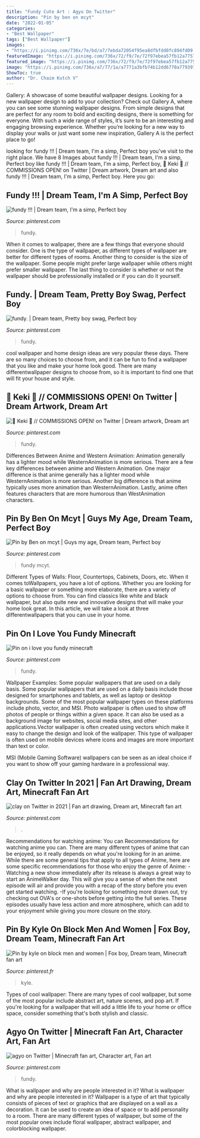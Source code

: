 ```yaml
---
title: "Fundy Cute Art : Agyo On Twitter"
description: "Pin by ben on mcyt"
date: "2022-01-05"
categories:
- "Best Wallpaper"
tags: ["Best Wallpaper"]
images:
- "https://i.pinimg.com/736x/7e/bd/a7/7ebda72054f95ea8dfbfdd0fc894fd09.jpg"
featuredImage: "https://i.pinimg.com/736x/72/f9/7e/72f97ebea57fb12a77572c33b273c786.jpg"
featured_image: "https://i.pinimg.com/736x/72/f9/7e/72f97ebea57fb12a77572c33b273c786.jpg"
image: "https://i.pinimg.com/736x/a7/77/1a/a7771a3bfb74b12dd6770a77939708f0.jpg"
ShowToc: true
author: "Dr. Chaim Kutch V"
---
```



Gallery: A showcase of some beautiful wallpaper designs.
Looking for a new wallpaper design to add to your collection? Check out Gallery A, where you can see some stunning wallpaper designs. From simple designs that are perfect for any room to bold and exciting designs, there is something for everyone. With such a wide range of styles, it’s sure to be an interesting and engaging browsing experience. Whether you’re looking for a new way to display your walls or just want some new inspiration, Gallery A is the perfect place to go!
		
		
		
		
		
		
		
	

		
looking for fundy !!! | Dream team, I&#039;m a simp, Perfect boy you've visit to the right place. We have 8 Images about fundy !!! | Dream team, I&#039;m a simp, Perfect boy like fundy !!! | Dream team, I&#039;m a simp, Perfect boy, 🌸 Keki 🌸 // COMMISSIONS OPEN! on Twitter | Dream artwork, Dream art and also fundy !!! | Dream team, I&#039;m a simp, Perfect boy. Here you go:
		
    
## Fundy !!! | Dream Team, I&#039;m A Simp, Perfect Boy

<img loading=lazy src="https://i.pinimg.com/originals/d0/4d/2a/d04d2ac764d5ce8e553b2cf5169ce219.jpg" onerror="this.onerror=null;this.src='https://tse3.mm.bing.net/th?id=OIP.baWI7P8tdZNnnkE6-t2GPgHaJ4&amp;pid=15.1';" alt="fundy !!! | Dream team, I&#039;m a simp, Perfect boy">

_Source: pinterest.com_

>fundy. 

	

When it comes to wallpaper, there are a few things that everyone should consider. One is the type of wallpaper, as different types of wallpaper are better for different types of rooms. Another thing to consider is the size of the wallpaper. Some people might prefer large wallpaper while others might prefer smaller wallpaper. The last thing to consider is whether or not the wallpaper should be professionally installed or if you can do it yourself.

    
## Fundy. | Dream Team, Pretty Boy Swag, Perfect Boy

<img loading=lazy src="https://i.pinimg.com/736x/72/f9/7e/72f97ebea57fb12a77572c33b273c786.jpg" onerror="this.onerror=null;this.src='https://tse4.mm.bing.net/th?id=OIP.bAoZ3tJtVIdMkydOtNeE5QHaHU&amp;pid=15.1';" alt="fundy. | Dream team, Pretty boy swag, Perfect boy">

_Source: pinterest.com_

>fundy. 

	

cool wallpaper and home design ideas are very popular these days. There are so many choices to choose from, and it can be fun to find a wallpaper that you like and make your home look good. There are many differentwallpaper designs to choose from, so it is important to find one that will fit your house and style.

    
## 🌸 Keki 🌸 // COMMISSIONS OPEN! On Twitter | Dream Artwork, Dream Art

<img loading=lazy src="https://i.pinimg.com/originals/8c/b6/6a/8cb66aa3fca2e0417951c56514016336.jpg" onerror="this.onerror=null;this.src='https://tse3.mm.bing.net/th?id=OIP.M4DGC0DIqm8BGCAq0DaDtwHaE1&amp;pid=15.1';" alt="🌸 Keki 🌸 // COMMISSIONS OPEN! on Twitter | Dream artwork, Dream art">

_Source: pinterest.com_

>fundy. 

	

Differences Between Anime and Western Animation: Animation generally has a lighter mood while WesternAnimation is more serious.
There are a few key differences between anime and Western Animation. One major difference is that anime generally has a lighter mood while WesternAnimation is more serious. Another big difference is that anime typically uses more animation than WesternAnimation. Lastly, anime often features characters that are more humorous than WestAnimation characters.

    
## Pin By Ben On Mcyt | Guys My Age, Dream Team, Perfect Boy

<img loading=lazy src="https://i.pinimg.com/736x/b6/61/24/b6612497aea5253d66dc12d73fe606ed.jpg" onerror="this.onerror=null;this.src='https://tse2.mm.bing.net/th?id=OIP.1FY8mgMy0itf0FdoekZf5AHaHZ&amp;pid=15.1';" alt="Pin by Ben on mcyt | Guys my age, Dream team, Perfect boy">

_Source: pinterest.com_

>fundy mcyt. 

	

Different Types of Walls: Floor, Countertops, Cabinets, Doors, etc.
When it comes toWallpapers, you have a lot of options. Whether you are looking for a basic wallpaper or something more elaborate, there are a variety of options to choose from. You can find classics like white and black wallpaper, but also quite new and innovative designs that will make your home look great. In this article, we will take a look at three differentwallpapers that you can use in your home.

    
## Pin On I Love You Fundy Minecraft

<img loading=lazy src="https://i.pinimg.com/736x/6d/31/3a/6d313a185c507ba0d3df56057f3555cf.jpg" onerror="this.onerror=null;this.src='https://tse4.mm.bing.net/th?id=OIP.Xd5Nnplv6wL_Gx18MAOuGQHaFj&amp;pid=15.1';" alt="Pin on i love you fundy minecraft">

_Source: pinterest.com_

>fundy. 

	

Wallpaper Examples: Some popular wallpapers that are used on a daily basis.
Some popular wallpapers that are used on a daily basis include those designed for smartphones and tablets, as well as laptop or desktop backgrounds. Some of the most popular wallpaper types on these platforms include photo, vector, and MSI. 
Photo wallpaper is often used to show off photos of people or things within a given space. It can also be used as a background image for websites, social media sites, and other applications.Vector wallpaper is often created using vectors which make it easy to change the design and look of the wallpaper. This type of wallpaper is often used on mobile devices where icons and images are more important than text or color. 

MSI (Mobile Gaming Software) wallpapers can be seen as an ideal choice if you want to show off your gaming hardware in a professional way.

    
## Clay On Twitter In 2021 | Fan Art Drawing, Dream Art, Minecraft Fan Art

<img loading=lazy src="https://i.pinimg.com/736x/7e/bd/a7/7ebda72054f95ea8dfbfdd0fc894fd09.jpg" onerror="this.onerror=null;this.src='https://tse2.mm.bing.net/th?id=OIP.fcbEgA6tseWI9vGCLKoM6gHaFR&amp;pid=15.1';" alt="clay on Twitter in 2021 | Fan art drawing, Dream art, Minecraft fan art">

_Source: pinterest.com_

>. 

	

Recommendations for watching anime: You can
Recommendations for watching anime you can. There are many different types of anime that can be enjoyed, so it really depends on what you're looking for in an anime. While there are some general tips that apply to all types of Anime, here are some specific recommendations for those who enjoy the genre of Anime: 
-Watching a new show immediately after its release is always a great way to start an AnimeWalker day. This will give you a sense of when the next episode will air and provide you with a recap of the story before you even get started watching. 
-If you're looking for something more drawn out, try checking out OVA's or one-shots before getting into the full series. These episodes usually have less action and more atmosphere, which can add to your enjoyment while giving you more closure on the story.

    
## Pin By Kyle On Block Men And Women | Fox Boy, Dream Team, Minecraft Fan Art

<img loading=lazy src="https://i.pinimg.com/736x/a8/53/87/a8538776a5fb2f4cfa8ea38740d0f224.jpg" onerror="this.onerror=null;this.src='https://tse2.mm.bing.net/th?id=OIP.Nh4dudMeOiNuabSyyS5K0wHaEK&amp;pid=15.1';" alt="Pin by kyle on block men and women | Fox boy, Dream team, Minecraft fan art">

_Source: pinterest.fr_

>kyle. 

	

Types of cool wallpaper:
There are many types of cool wallpaper, but some of the most popular include abstract art, nature scenes, and pop art. If you're looking for a wallpaper that will add a little life to your home or office space, consider something that's both stylish and classic.

    
## Agyo On Twitter | Minecraft Fan Art, Character Art, Fan Art

<img loading=lazy src="https://i.pinimg.com/736x/a7/77/1a/a7771a3bfb74b12dd6770a77939708f0.jpg" onerror="this.onerror=null;this.src='https://tse4.mm.bing.net/th?id=OIP._x1C7rSTkUJmJYbGZ2a1PgHaHa&amp;pid=15.1';" alt="agyo on Twitter | Minecraft fan art, Character art, Fan art">

_Source: pinterest.com_

>fundy. 

	

What is wallpaper and why are people interested in it?
What is wallpaper and why are people interested in it?
Wallpaper is a type of art that typically consists of pieces of text or graphics that are displayed on a wall as a decoration. It can be used to create an idea of space or to add personality to a room. There are many different types of wallpaper, but some of the most popular ones include floral wallpaper, abstract wallpaper, and colorblocking wallpaper.

